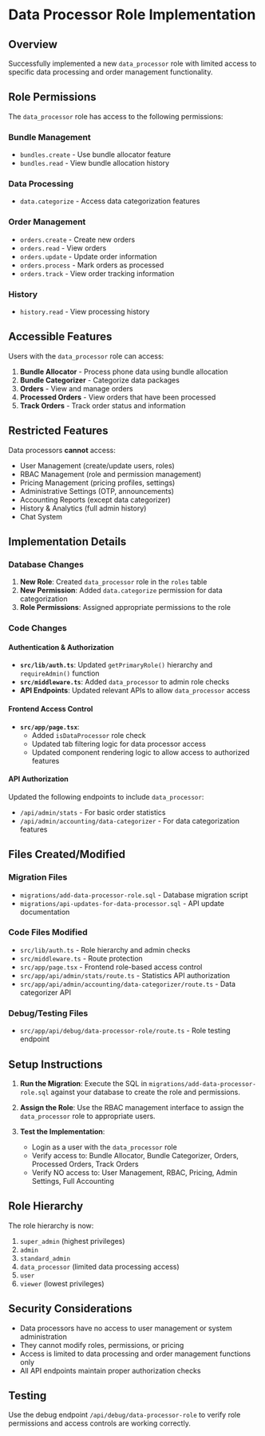 # Data Processor Role Implementation

## Overview
Successfully implemented a new `data_processor` role with limited access to specific data processing and order management functionality.

## Role Permissions
The `data_processor` role has access to the following permissions:

### Bundle Management
- `bundles.create` - Use bundle allocator feature
- `bundles.read` - View bundle allocation history

### Data Processing
- `data.categorize` - Access data categorization features

### Order Management
- `orders.create` - Create new orders
- `orders.read` - View orders
- `orders.update` - Update order information
- `orders.process` - Mark orders as processed
- `orders.track` - View order tracking information

### History
- `history.read` - View processing history

## Accessible Features
Users with the `data_processor` role can access:

1. **Bundle Allocator** - Process phone data using bundle allocation
2. **Bundle Categorizer** - Categorize data packages
3. **Orders** - View and manage orders
4. **Processed Orders** - View orders that have been processed
5. **Track Orders** - Track order status and information

## Restricted Features  
Data processors **cannot** access:

- User Management (create/update users, roles)
- RBAC Management (role and permission management)
- Pricing Management (pricing profiles, settings)
- Administrative Settings (OTP, announcements)
- Accounting Reports (except data categorizer)
- History & Analytics (full admin history)
- Chat System

## Implementation Details

### Database Changes
1. **New Role**: Created `data_processor` role in the `roles` table
2. **New Permission**: Added `data.categorize` permission for data categorization
3. **Role Permissions**: Assigned appropriate permissions to the role

### Code Changes

#### Authentication & Authorization
- **`src/lib/auth.ts`**: Updated `getPrimaryRole()` hierarchy and `requireAdmin()` function
- **`src/middleware.ts`**: Added `data_processor` to admin role checks
- **API Endpoints**: Updated relevant APIs to allow `data_processor` access

#### Frontend Access Control
- **`src/app/page.tsx`**: 
  - Added `isDataProcessor` role check
  - Updated tab filtering logic for data processor access
  - Updated component rendering logic to allow access to authorized features

#### API Authorization
Updated the following endpoints to include `data_processor`:
- `/api/admin/stats` - For basic order statistics
- `/api/admin/accounting/data-categorizer` - For data categorization features

## Files Created/Modified

### Migration Files
- `migrations/add-data-processor-role.sql` - Database migration script
- `migrations/api-updates-for-data-processor.sql` - API update documentation

### Code Files Modified
- `src/lib/auth.ts` - Role hierarchy and admin checks
- `src/middleware.ts` - Route protection
- `src/app/page.tsx` - Frontend role-based access control
- `src/app/api/admin/stats/route.ts` - Statistics API authorization
- `src/app/api/admin/accounting/data-categorizer/route.ts` - Data categorizer API

### Debug/Testing Files
- `src/app/api/debug/data-processor-role/route.ts` - Role testing endpoint

## Setup Instructions

1. **Run the Migration**:
   Execute the SQL in `migrations/add-data-processor-role.sql` against your database to create the role and permissions.

2. **Assign the Role**:
   Use the RBAC management interface to assign the `data_processor` role to appropriate users.

3. **Test the Implementation**:
   - Login as a user with the `data_processor` role
   - Verify access to: Bundle Allocator, Bundle Categorizer, Orders, Processed Orders, Track Orders
   - Verify NO access to: User Management, RBAC, Pricing, Admin Settings, Full Accounting

## Role Hierarchy
The role hierarchy is now:
1. `super_admin` (highest privileges)
2. `admin` 
3. `standard_admin`
4. `data_processor` (limited data processing access)
5. `user`
6. `viewer` (lowest privileges)

## Security Considerations
- Data processors have no access to user management or system administration
- They cannot modify roles, permissions, or pricing
- Access is limited to data processing and order management functions only
- All API endpoints maintain proper authorization checks

## Testing
Use the debug endpoint `/api/debug/data-processor-role` to verify role permissions and access controls are working correctly.
